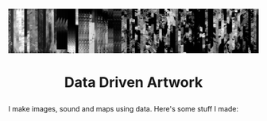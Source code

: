 ![](/banner.PNG)

# <p align="center"> Data Driven Artwork </p>

I make images, sound and maps using data. Here's some stuff I made:


